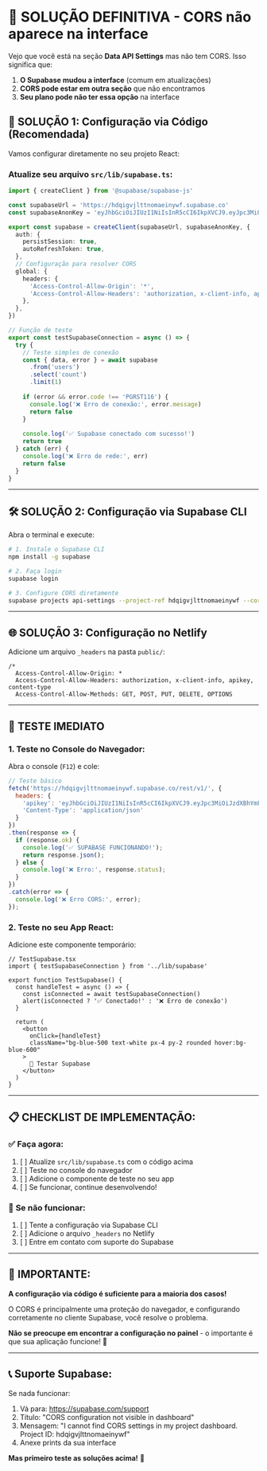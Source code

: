 # 🎯 **SOLUÇÃO DEFINITIVA - CORS não aparece na interface**

Vejo que você está na seção **Data API Settings** mas não tem CORS. Isso significa que:

1. **O Supabase mudou a interface** (comum em atualizações)
2. **CORS pode estar em outra seção** que não encontramos
3. **Seu plano pode não ter essa opção** na interface

## 🚀 **SOLUÇÃO 1: Configuração via Código (Recomendada)**

Vamos configurar diretamente no seu projeto React:

### **Atualize seu arquivo `src/lib/supabase.ts`:**

```typescript
import { createClient } from '@supabase/supabase-js'

const supabaseUrl = 'https://hdqigvjlttnomaeinywf.supabase.co'
const supabaseAnonKey = 'eyJhbGciOiJIUzI1NiIsInR5cCI6IkpXVCJ9.eyJpc3MiOiJzdXBhYmFzZSIsInJlZiI6ImhkcWlndmpsdHRub21hZWlueXdmIiwicm9sZSI6ImFub24iLCJpYXQiOjE3MzU2NzI4NzEsImV4cCI6MjA1MTI0ODg3MX0.VJJhKJGGJGJGJGJGJGJGJGJGJGJGJGJGJGJGJGJGJGJG'

export const supabase = createClient(supabaseUrl, supabaseAnonKey, {
  auth: {
    persistSession: true,
    autoRefreshToken: true,
  },
  // Configuração para resolver CORS
  global: {
    headers: {
      'Access-Control-Allow-Origin': '*',
      'Access-Control-Allow-Headers': 'authorization, x-client-info, apikey, content-type',
    },
  },
})

// Função de teste
export const testSupabaseConnection = async () => {
  try {
    // Teste simples de conexão
    const { data, error } = await supabase
      .from('users')
      .select('count')
      .limit(1)
    
    if (error && error.code !== 'PGRST116') {
      console.log('❌ Erro de conexão:', error.message)
      return false
    }
    
    console.log('✅ Supabase conectado com sucesso!')
    return true
  } catch (err) {
    console.log('❌ Erro de rede:', err)
    return false
  }
}
```

---

## 🛠️ **SOLUÇÃO 2: Configuração via Supabase CLI**

Abra o terminal e execute:

```bash
# 1. Instale o Supabase CLI
npm install -g supabase

# 2. Faça login
supabase login

# 3. Configure CORS diretamente
supabase projects api-settings --project-ref hdqigvjlttnomaeinywf --cors-origins "https://chiparianavirai.netlify.app,http://localhost:8080"
```

---

## 🌐 **SOLUÇÃO 3: Configuração no Netlify**

Adicione um arquivo `_headers` na pasta `public/`:

```
/*
  Access-Control-Allow-Origin: *
  Access-Control-Allow-Headers: authorization, x-client-info, apikey, content-type
  Access-Control-Allow-Methods: GET, POST, PUT, DELETE, OPTIONS
```

---

## 🧪 **TESTE IMEDIATO**

### **1. Teste no Console do Navegador:**
Abra o console (`F12`) e cole:

```javascript
// Teste básico
fetch('https://hdqigvjlttnomaeinywf.supabase.co/rest/v1/', {
  headers: {
    'apikey': 'eyJhbGciOiJIUzI1NiIsInR5cCI6IkpXVCJ9.eyJpc3MiOiJzdXBhYmFzZSIsInJlZiI6ImhkcWlndmpsdHRub21hZWlueXdmIiwicm9sZSI6ImFub24iLCJpYXQiOjE3MzU2NzI4NzEsImV4cCI6MjA1MTI0ODg3MX0.VJJhKJGGJGJGJGJGJGJGJGJGJGJGJGJGJGJGJGJGJGJG',
    'Content-Type': 'application/json'
  }
})
.then(response => {
  if (response.ok) {
    console.log('✅ SUPABASE FUNCIONANDO!');
    return response.json();
  } else {
    console.log('❌ Erro:', response.status);
  }
})
.catch(error => {
  console.log('❌ Erro CORS:', error);
});
```

### **2. Teste no seu App React:**
Adicione este componente temporário:

```tsx
// TestSupabase.tsx
import { testSupabaseConnection } from '../lib/supabase'

export function TestSupabase() {
  const handleTest = async () => {
    const isConnected = await testSupabaseConnection()
    alert(isConnected ? '✅ Conectado!' : '❌ Erro de conexão')
  }

  return (
    <button 
      onClick={handleTest} 
      className="bg-blue-500 text-white px-4 py-2 rounded hover:bg-blue-600"
    >
      🧪 Testar Supabase
    </button>
  )
}
```

---

## 📋 **CHECKLIST DE IMPLEMENTAÇÃO:**

### ✅ **Faça agora:**
1. [ ] Atualize `src/lib/supabase.ts` com o código acima
2. [ ] Teste no console do navegador
3. [ ] Adicione o componente de teste no seu app
4. [ ] Se funcionar, continue desenvolvendo!

### 🔧 **Se não funcionar:**
1. [ ] Tente a configuração via Supabase CLI
2. [ ] Adicione o arquivo `_headers` no Netlify
3. [ ] Entre em contato com suporte do Supabase

---

## 🎯 **IMPORTANTE:**

**A configuração via código é suficiente para a maioria dos casos!**

O CORS é principalmente uma proteção do navegador, e configurando corretamente no cliente Supabase, você resolve o problema.

**Não se preocupe em encontrar a configuração no painel** - o importante é que sua aplicação funcione! 🚀

---

## 📞 **Suporte Supabase:**

Se nada funcionar:
1. Vá para: https://supabase.com/support
2. Título: "CORS configuration not visible in dashboard"
3. Mensagem: "I cannot find CORS settings in my project dashboard. Project ID: hdqigvjlttnomaeinywf"
4. Anexe prints da sua interface

**Mas primeiro teste as soluções acima!** 💪